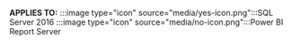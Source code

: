 **APPLIES TO:** :::image type="icon" source="media/yes-icon.png":::SQL Server 2016 :::image type="icon" source="media/no-icon.png":::Power BI Report Server